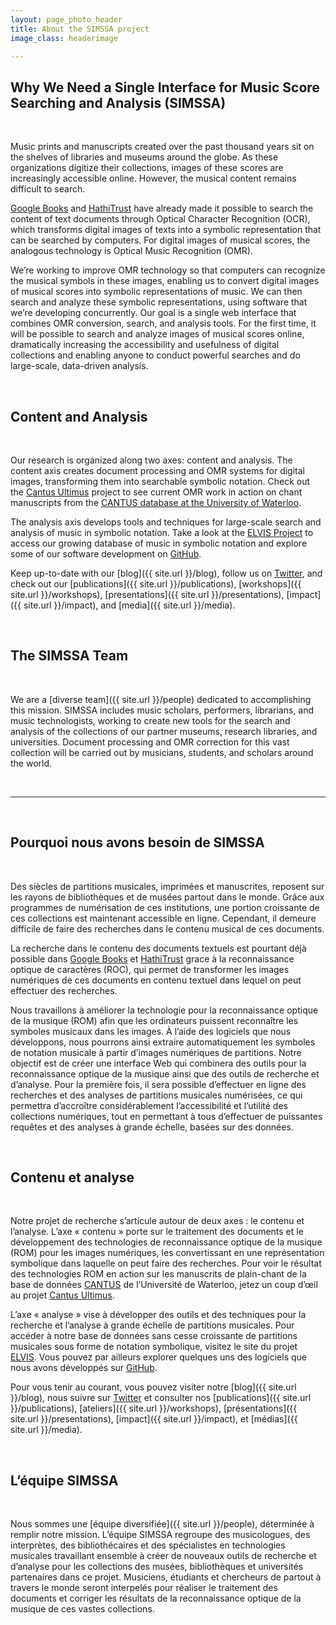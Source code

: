 ```yaml
---
layout: page_photo_header
title: About the SIMSSA project
image_class: headerimage

---
```

## Why We Need a Single Interface for Music Score Searching and Analysis (SIMSSA)

<br>  

Music prints and manuscripts created over the past thousand years sit on the shelves of libraries and museums around the globe. As these organizations digitize their collections, images of these scores are increasingly accessible online. However, the musical content remains difficult to search.

[Google Books](https://books.google.ca/) and [HathiTrust](https://www.hathitrust.org/) have already made it possible to search the content of text documents through Optical Character Recognition (OCR), which transforms digital images of texts into a symbolic representation that can be searched by computers. For digital images of musical scores, the analogous technology is Optical Music Recognition (OMR).

We’re working to improve OMR technology so that computers can recognize the musical symbols in these images, enabling us to convert digital images of musical scores into symbolic representations of music. We can then search and analyze these symbolic representations, using software that we’re developing concurrently. Our goal is a single web interface that combines OMR conversion, search, and analysis tools. For the first time, it will be possible to search and analyze images of musical scores online, dramatically increasing the accessibility and usefulness of digital collections and enabling anyone to conduct powerful searches and do large-scale, data-driven analysis.

<br>  

## Content and Analysis

<br>  

Our research is organized along two axes: content and analysis. The content axis creates document processing and OMR systems for digital images, transforming them into searchable symbolic notation. Check out the [Cantus Ultimus](http://cantus.simssa.ca/) project to see current OMR work in action on chant manuscripts from the [CANTUS database at the University of Waterloo](http://cantus.uwaterloo.ca/).

The analysis axis develops tools and techniques for large-scale search and analysis of music in symbolic notation. Take a look at the [ELVIS Project](http://elvisproject.ca/) to access our growing database of music in symbolic notation and explore some of our software development on [GitHub](https://github.com/DDMAL).

Keep up-to-date with our [blog]({{ site.url }}/blog), follow us on [Twitter](https://twitter.com/simssaproject), and check out our [publications]({{ site.url }}/publications), [workshops]({{ site.url }}/workshops), [presentations]({{ site.url }}/presentations), [impact]({{ site.url }}/impact), and [media]({{ site.url }}/media).


<br>

## The SIMSSA Team

<br>

We are a [diverse team]({{ site.url }}/people) dedicated to accomplishing this mission. SIMSSA includes music scholars, performers, librarians, and music technologists, working to create new tools for the search and analysis of the collections of our partner museums, research libraries, and universities. Document processing and OMR correction for this vast collection will be carried out by musicians, students, and scholars around the world.

<br>  
<hr>  
<br>  

## Pourquoi nous avons besoin de SIMSSA

<br>  

Des siècles de partitions musicales, imprimées et manuscrites, reposent sur les rayons de bibliothèques et de musées partout dans le monde. Grâce aux programmes de numérisation de ces institutions, une portion croissante de ces collections est maintenant accessible en ligne. Cependant, il demeure difficile de faire des recherches dans le contenu musical de ces documents.


La recherche dans le contenu des documents textuels est pourtant déjà possible dans [Google Books](https://books.google.ca/) et [HathiTrust](https://www.hathitrust.org/) grace à la reconnaissance optique de caractères (ROC), qui permet de transformer les images numériques de ces documents en contenu textuel dans lequel on peut effectuer des recherches.


Nous travaillons à améliorer la technologie pour la reconnaissance optique de la musique (ROM) afin que les ordinateurs puissent reconnaître les symboles musicaux dans les images. À l’aide des logiciels que nous développons, nous pourrons ainsi extraire automatiquement les symboles de notation musicale à partir d’images numériques de partitions. Notre objectif est de créer une interface Web qui combinera des outils pour la reconnaissance optique de la musique ainsi que des outils de recherche et d’analyse. Pour la première fois, il sera possible d’effectuer en ligne des recherches et des analyses de partitions musicales numérisées, ce qui permettra d’accroître considérablement l’accessibilité et l’utilité des collections numériques, tout en permettant à tous d’effectuer de puissantes requêtes et des analyses à grande échelle, basées sur des données.


<br>  

## Contenu et analyse

<br>  

Notre projet de recherche s’articule autour de deux axes : le contenu et l’analyse. L’axe « contenu » porte sur le traitement des documents et le développement des technologies de reconnaissance optique de la musique (ROM) pour les images numériques, les convertissant en une représentation symbolique dans laquelle on peut faire des recherches. Pour voir le résultat des technologies ROM en action sur les manuscrits de plain-chant de la base de données [CANTUS](http://cantus.uwaterloo.ca/) de l’Université de Waterloo, jetez un coup d’œil au projet [Cantus Ultimus](https://cantus.simssa.ca/).


L’axe « analyse » vise à développer des outils et des techniques pour la recherche et l’analyse à grande échelle de partitions musicales. Pour accéder à notre base de données sans cesse croissante de partitions musicales sous forme de notation symbolique, visitez le site du projet [ELVIS](http://elvisproject.ca/). Vous pouvez par ailleurs explorer quelques uns des logiciels que nous avons développés sur [GitHub](https://github.com/DDMAL).


Pour vous tenir au courant, vous pouvez visiter notre [blog]({{ site.url }}/blog), nous suivre sur [Twitter](https://twitter.com/simssaproject) et consulter nos [publications]({{ site.url }}/publications), [ateliers]({{ site.url }}/workshops), [présentations]({{ site.url }}/presentations), [impact]({{ site.url }}/impact), et [médias]({{ site.url }}/media).


<br>

## L’équipe SIMSSA

<br>

Nous sommes une [équipe diversifiée]({{ site.url }}/people), déterminée à remplir notre mission. L’équipe SIMSSA regroupe des musicologues, des interprètes, des bibliothécaires et des spécialistes en technologies musicales travaillant ensemble à créer de nouveaux outils de recherche et d’analyse pour les collections des musées, bibliothèques et universités partenaires dans ce projet. Musiciens, étudiants et chercheurs de partout à travers le monde seront interpelés pour réaliser le traitement des documents et corriger les résultats de la reconnaissance optique de la musique de ces vastes collections.


<br>
